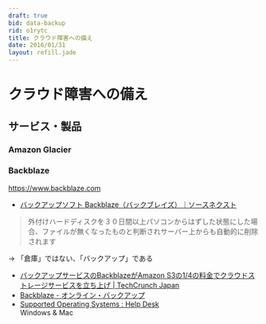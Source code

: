 ```yaml
---
draft: true
bid: data-backup
rid: o1rytc
title: クラウド障害への備え
date: 2016/01/31
layout: refill.jade
---
```


# クラウド障害への備え

## サービス・製品

### Amazon Glacier

### Backblaze
https://www.backblaze.com

- [バックアップソフト Backblaze（バックブレイズ）｜ソースネクスト](http://www.sourcenext.com/product/pc/sys/pc_sys_000789/)
> 外付けハードディスクを３０日間以上パソコンからはずした状態にした場合、ファイルが無くなったものと判断されサーバー上からも自動的に削除されます

→ 「倉庫」ではない、「バックアップ」である

- [バックアップサービスのBackblazeがAmazon S3の1/4の料金でクラウドストレージサービスを立ち上げ | TechCrunch Japan](http://jp.techcrunch.com/2015/09/23/20150922backblaze-b2/)
- [Backblaze - オンライン・バックアップ](https://www.backblaze.com/ja_JP/)
- [Supported Operating Systems : Help Desk](https://help.backblaze.com/entries/51211344-Supported-Operating-Systems)  
  Windows & Mac
